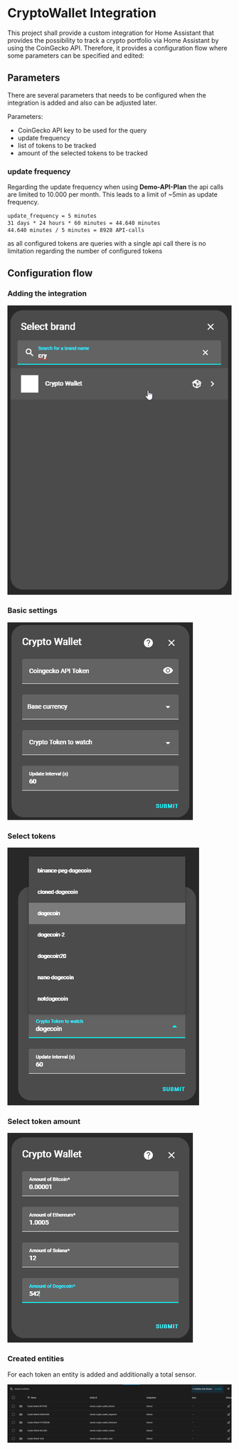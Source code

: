 # CryptoWallet Integration

This project shall provide a custom integration for Home Assistant that provides the possibility to track a crypto
portfolio via Home Assistant by using the CoinGecko API.
Therefore, it provides a configuration flow where some parameters can be specified and edited:

## Parameters

There are several parameters that needs to be configured when the integration is added and also can be adjusted later.

Parameters:

- CoinGecko API key to be used for the query
- update frequency
- list of tokens to be tracked
- amount of the selected tokens to be tracked

### update frequency

Regarding the update frequency when using **Demo-API-Plan** the api calls are limited to 10.000 per month. This leads to
a limit of ~5min as update frequency.

```
update_frequency = 5 minutes
31 days * 24 hours * 60 minutes = 44.640 minutes
44.640 minutes / 5 minutes = 8928 API-calls
```

as all configured tokens are queries with a single api call there is no limitation regarding the number of configured
tokens

## Configuration flow

### Adding the integration

![base_setting](docs/images/select_integration.png)

### Basic settings

![base_setting](docs/images/base_settings.png)

### Select tokens

![base_setting](docs/images/select_token.png)

### Select token amount

![base_setting](docs/images/configure_token_amount.png)

### Created entities

For each token an entity is added and additionally a total sensor.

![base_setting](docs/images/created_entities.png)
